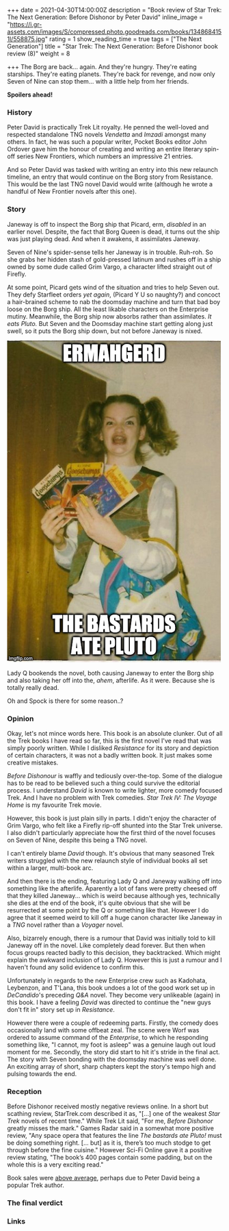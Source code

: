 +++
date = 2021-04-30T14:00:00Z
description = "Book review of Star Trek: The Next Generation: Before Dishonor by Peter David"
inline_image = "https://i.gr-assets.com/images/S/compressed.photo.goodreads.com/books/1348684151l/558875.jpg"
rating = 1
show_reading_time = true
tags = ["The Next Generation"]
title = "Star Trek: The Next Generation: Before Dishonor book review (8)"
weight = 8

+++
The Borg are back... again. And they're hungry. They're eating starships. They're eating planets. They're back for revenge, and now only Seven of Nine can stop them... with a little help from her friends.

**Spoilers ahead!**

<!--more-->

### History

Peter David is practically Trek Lit royalty. He penned the well-loved and respected standalone TNG novels _Vendetta_ and _Imzadi_ amongst many others. In fact, he was such a popular writer, Pocket Books editor John Ordover gave him the honour of creating and writing an entire literary spin-off series New Frontiers, which numbers an impressive 21 entries. 

And so Peter David was tasked with writing an entry into this new relaunch timeline, an entry that would continue on the Borg story from Resistance. This would be the last TNG novel David would write (although he wrote a handful of New Frontier novels after this one). 

### Story

Janeway is off to inspect the Borg ship that Picard, erm, _disabled_ in an earlier novel. Despite, the fact that Borg Queen is dead, it turns out the ship was just playing dead. And when it awakens, it assimilates Janeway.

Seven of Nine's spider-sense tells her Janeway is in trouble. Ruh-roh. So she grabs her hidden stash of gold-pressed latinum and rushes off in a ship owned by some dude called Grim Vargo, a character lifted straight out of Firefly. 

At some point, Picard gets wind of the situation and tries to help Seven out. They defy Starfleet orders _yet again_, (Picard Y U so naughty?) and concoct a hair-brained scheme to nab the doomsday machine and turn that bad boy loose on the Borg ship. All the least likable characters on the Enterprise mutiny. Meanwhile, the Borg ship now absorbs rather than assimilates. _It eats Pluto._ But Seven and the Doomsday machine start getting along just swell, so it puts the Borg ship down, but not before Janeway is nixed. 

![](/uploads/58tkbj.jpg)

Lady Q bookends the novel, both causing Janeway to enter the Borg ship and also taking her off into the, _ahem_, afterlife. As it were. Because she is totally really dead. 

Oh and Spock is there for some reason..? 

### Opinion

Okay, let's not mince words here. This book is an absolute clunker. Out of all the Trek books I have read so far, this is the first novel I've read that was simply poorly written. While I disliked _Resistance_ for its story and depiction of certain characters, it was not a badly written book. It just makes some creative mistakes.

_Before Dishonour_ is waffly and tediously over-the-top. Some of the dialogue has to be read to be believed such a thing could survive the editorial process. I understand _David_ is known to write lighter, more comedy focused Trek. And I have no problem with Trek comedies. _Star Trek IV: The Voyage Home_ is my favourite Trek movie. 

However, this book is just plain silly in parts. I didn't enjoy the character of Grim Vargo, who felt like a Firefly rip-off shunted into the Star Trek universe. I also didn't particularly appreciate how the first third of the novel focuses on Seven of Nine, despite this being a TNG novel.

I can't entirely blame _David_ though. It's obvious that many seasoned Trek writers struggled with the new relaunch style of individual books all set within a larger, multi-book arc. 

And then there is the ending, featuring Lady Q and Janeway walking off into something like the afterlife. Aparently a lot of fans were pretty cheesed off that they killed Janeway... which is weird because although yes, technically she dies at the end of the book, it's quite obvious that she will be resurrected at some point by the Q or something like that. However I do agree that it seemed weird to kill off a huge canon character like Janeway in a _TNG_ novel rather than a _Voyager_ novel.

Also, bizarrely enough, there is a rumour that David was initially told to kill Janeway off in the novel. Like completely dead forever. But then when focus groups reacted badly to this decision, they backtracked. Which might explain the awkward inclusion of Lady Q. However this is just a rumour and I haven't found any solid evidence to confirm this. 

Unfortunately in regards to the new Enterprise crew such as Kadohata, Leybenzon, and T'Lana, this book undoes a lot of the good work set up in _DeCandido_'s preceding _Q&A_ novel. They become very unlikeable (again) in this book. I have a feeling _David_ was directed to continue the "new guys don't fit in" story set up in _Resistance_. 

However there were a couple of redeeming parts. Firstly, the comedy does occasionally land with some offbeat zeal. The scene were Worf was ordered to assume command of the _Enterprise_, to which he responding something like, "I cannot, my foot is asleep" was a genuine laugh out loud moment for me. Secondly, the story did start to hit it's stride in the final act. The story with Seven bonding with the doomsday machine was well done. An exciting array of short, sharp chapters kept the story's tempo high and pulsing towards the end. 

### Reception

Before Dishonor received mostly negative reviews online. In a short but scathing review, StarTrek.com described it as, "\[...\] one of the weakest _Star Trek_ novels of recent time." While Trek Lit said, "For me, _Before Dishonor_ greatly misses the mark." Games Radar said in a somewhat more positive review, "Any space opera that features the line _The bastards ate Pluto!_ must be doing something right. \[... but\] as it is, there’s too much stodge to get through before the fine cuisine." However Sci-Fi Online gave it a positive review stating, "The book’s 400 pages contain some padding, but on the whole this is a very exciting read."

Book sales were [above average](https://startrekbook.club/about/sales-data/), perhaps due to Peter David being a popular Trek author.

### The final verdict

### Links